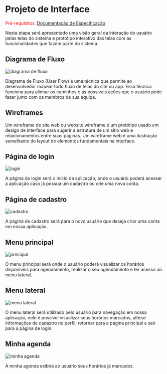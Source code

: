 
# Projeto de Interface

<span style="color:red">Pré-requisitos: <a href="2-Especificação do Projeto.md"> Documentação de Especificação</a></span>

Nesta etapa será apresentado uma visão geral da interação do usuário pelas telas do sistema e protótipo interativo das telas com as funcionalidades que fazem parte do sistema.

## Diagrama de Fluxo

![diagrama de fluxo](https://user-images.githubusercontent.com/82223068/230165145-e8b05dbe-2078-4e68-8588-c72cf37db18c.jpg)

Diagrama de Fluxo (User Flow) é uma técnica que permite ao desenvolvedor mapear todo fluxo de telas do site ou app. Essa técnica funciona para alinhar os caminhos e as possíveis ações que o usuário pode fazer junto com os membros de sua equipe.

## Wireframes

Um wireframe de site web ou website wireframe é um protótipo usado em design de interface para sugerir a estrutura de um sítio web e relacionamentos entre suas páginas. Um wireframe web é uma ilustração semelhante do layout de elementos fundamentais na interface.

## Página de login

![login](https://user-images.githubusercontent.com/82223068/230165534-19e55c98-0819-457c-9cfe-bb22cc5506c9.jpg)

A página de login será o início da aplicação, onde o usuário poderá acessar a aplicação caso já possua um cadastro ou crie uma nova conta.

## Página de cadastro

![cadastro](https://user-images.githubusercontent.com/82223068/230167332-4067711b-c2b9-4817-9bed-b1846954390e.jpg)

A página de cadastro será para o novo usuário que deseja criar uma conta em nossa aplicação.

## Menu principal

![principal](https://user-images.githubusercontent.com/82223068/230166601-520bab5f-5f80-4636-88fd-112bfb44836e.jpg)

O menu principal será onde o usuário poderá visualizar os horários disponíveis para agendamento, realizar o seu agendamento e ter acesso ao menu lateral.

## Menu lateral

![menu lateral](https://user-images.githubusercontent.com/82223068/230167703-2427efef-0c78-41a8-9c92-8f8ff41b80d1.jpg)

O menu lateral será utilizado pelo usuário para navegação em nossa aplicação, nele é possível visualizar seus horários marcados, alterar informações de cadastro no perfil, retornar para a página principal e sair para a página de login.

## Minha agenda

![minha agenda](https://user-images.githubusercontent.com/82223068/230168942-ec4fedf1-caff-4e7d-97f8-ca7d48029b9b.jpg)

A minha agenda exibirá ao usuário seus horários já marcados.

